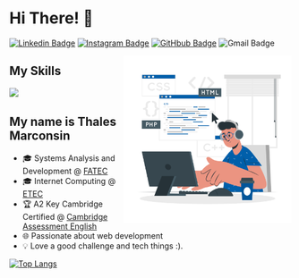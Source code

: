 
<h1>Hi There! 👋</h1>

[![Linkedin Badge](https://img.shields.io/badge/LinkedIn-0077B5?style=for-the-badge&logo=linkedin&logoColor=white&link=https://www.linkedin.com/in/thales-marconsin/)](https://www.linkedin.com/in/thales-marconsin/)
[![Instagram Badge](https://img.shields.io/badge/Instagram-E4405F?style=for-the-badge&logo=instagram&logoColor=white)](https://www.instagram.com/thalesmarconsini)
[![GitHbub Badge](https://img.shields.io/badge/GitHub-100000?style=for-the-badge&logo=github&logoColor=white)](https://github.com/thalesmarconsin)
![Gmail Badge](https://img.shields.io/badge/thalesmarconsini188@gmail.com-D14836?style=for-the-badge&logo=gmail&logoColor=white)

<img align="right" alt="Code boy image" src="./codeboy.png"  width="300px"/>

## My Skills

<img src="https://skillicons.dev/icons?i=html,css,js,ts,angular,vscode,git,github&theme=dark" />


## My name is Thales Marconsin
- 🎓 Systems Analysis and Development @ [FATEC](https://www.fatecjales.edu.br/)
- 🎓 Internet Computing @ [ETEC](https://etecsantafedosul.com.br/)
- 🏆 A2 Key Cambridge Certified @ [Cambridge Assessment English](https://www.cambridgeenglish.org/br/)
- 🌐 Passionate about web development
- 💡 Love a good challenge and tech things :).

<div align="left">


 [![Top Langs](https://github-readme-stats.vercel.app/api/top-langs/?username=thalesmarconsin)](https://github.com/anuraghazra/github-readme-stats)

 </div>
